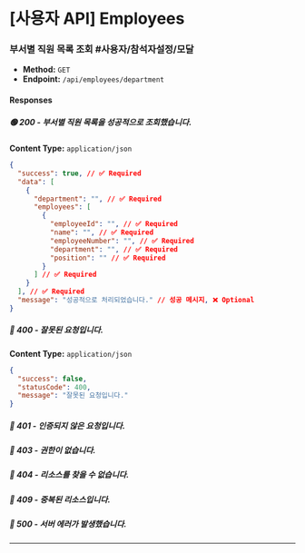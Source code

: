 # [사용자 API] Employees

### 부서별 직원 목록 조회 #사용자/참석자설정/모달

- **Method:** `GET`
- **Endpoint:** `/api/employees/department`

#### Responses

##### 🟢 200 - 부서별 직원 목록을 성공적으로 조회했습니다.

**Content Type:** `application/json`

```json
{
  "success": true, // ✅ Required
  "data": [
    {
      "department": "", // ✅ Required
      "employees": [
        {
          "employeeId": "", // ✅ Required
          "name": "", // ✅ Required
          "employeeNumber": "", // ✅ Required
          "department": "", // ✅ Required
          "position": "" // ✅ Required
        }
      ] // ✅ Required
    }
  ], // ✅ Required
  "message": "성공적으로 처리되었습니다." // 성공 메시지, ❌ Optional
}
```

##### 🔴 400 - 잘못된 요청입니다.

**Content Type:** `application/json`

```json
{
  "success": false,
  "statusCode": 400,
  "message": "잘못된 요청입니다."
}
```

##### 🔴 401 - 인증되지 않은 요청입니다.

##### 🔴 403 - 권한이 없습니다.

##### 🔴 404 - 리소스를 찾을 수 없습니다.

##### 🔴 409 - 중복된 리소스입니다.

##### 🔴 500 - 서버 에러가 발생했습니다.

---


